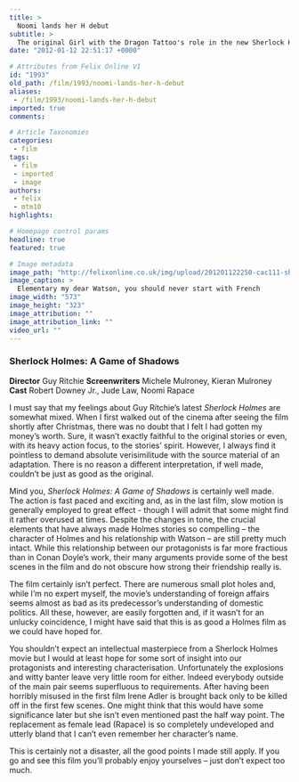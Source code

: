 ```yaml
---
title: >
  Noomi lands her H debut
subtitle: >
  The original Girl with the Dragon Tattoo's role in the new Sherlock Holmes film could've used some beefing up - nevertheless, the film is still an enjoyable watch
date: "2012-01-12 22:51:17 +0000"

# Attributes from Felix Online V1
id: "1993"
old_path: /film/1993/noomi-lands-her-h-debut
aliases:
 - /film/1993/noomi-lands-her-h-debut
imported: true
comments:

# Article Taxonomies
categories:
 - film
tags:
 - film
 - imported
 - image
authors:
 - felix
 - mtm10
highlights:

# Homepage control params
headline: true
featured: true

# Image metadata
image_path: "http://felixonline.co.uk/img/upload/201201122250-cac111-sherlock_holmes_2_3ab779b263ba0a04035f85f4b698ab96.jpg"
image_caption: >
  Elementary my dear Watson, you should never start with French
image_width: "573"
image_height: "323"
image_attribution: ""
image_attribution_link: ""
video_url: ""
---
```


###  Sherlock Holmes: A Game of Shadows

__Director__ Guy Ritchie
__Screenwriters__ Michele Mulroney, Kieran Mulroney
__Cast__ Robert Downey Jr., Jude Law, Noomi Rapace

I must say that my feelings about Guy Ritchie’s latest _Sherlock Holmes_ are somewhat mixed. When I first walked out of the cinema after seeing the film shortly after Christmas, there was no doubt that I felt I had gotten my money’s worth. Sure, it wasn’t exactly faithful to the original stories or even, with its heavy action focus, to the stories’ spirit. However, I always find it pointless to demand absolute verisimilitude with the source material of an adaptation. There is no reason a different interpretation, if well made, couldn’t be just as good as the original.

Mind you, _Sherlock Holmes: A Game of Shadows_ is certainly well made. The action is fast paced and exciting and, as in the last film, slow motion is generally employed to great effect - though I will admit that some might find it rather overused at times. Despite the changes in tone, the crucial elements that have always made Holmes stories so compelling – the character of Holmes and his relationship with Watson – are still pretty much intact. While this relationship between our protagonists is far more fractious than in Conan Doyle’s work, their many arguments provide some of the best scenes in the film and do not obscure how strong their friendship really is.

The film certainly isn’t perfect. There are numerous small plot holes and, while I’m no expert myself, the movie’s understanding of foreign affairs seems almost as bad as its predecessor’s understanding of domestic politics. All these, however, are easily forgotten and, if it wasn’t for an unlucky coincidence, I might have said that this is as good a Holmes film as we could have hoped for.

You shouldn’t expect an intellectual masterpiece from a Sherlock Holmes movie but I would at least hope for some sort of insight into our protagonists and interesting characterisation. Unfortunately the explosions and witty banter leave very little room for either. Indeed everybody outside of the main pair seems superfluous to requirements. After having been horribly misused in the first film Irene Adler is brought back only to be killed off in the first few scenes. One might think that this would have some significance later but she isn’t even mentioned past the half way point. The replacement as female lead (Rapace) is so completely undeveloped and utterly bland that I can’t even remember her character’s name.

This is certainly not a disaster, all the good points I made still apply. If you go and see this film you’ll probably enjoy yourselves – just don’t expect too much.
